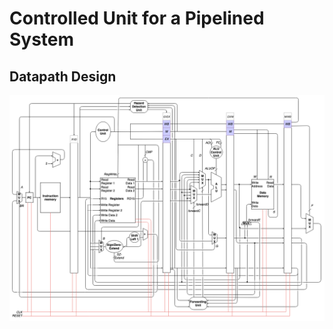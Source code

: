 # Controlled Unit for a Pipelined System

## Datapath Design
![Alt text](https://github.com/lyudmida/cups/blob/master/Datapath.png?raw=true)
